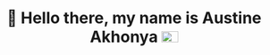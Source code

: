 <h1 align="center">👋 Hello there, my name is Austine Akhonya <img src="https://upload.wikimedia.org/wikipedia/commons/thumb/4/49/Flag_of_Kenya.svg/512px-Flag_of_Kenya.svg.png" alt="Kenya Flag" width="30" height="20"></h1>
